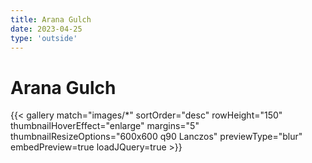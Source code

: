 ```yaml
---
title: Arana Gulch
date: 2023-04-25
type: 'outside'
---
```


# Arana Gulch

{{< gallery match="images/*" sortOrder="desc" rowHeight="150" thumbnailHoverEffect="enlarge" margins="5" thumbnailResizeOptions="600x600 q90 Lanczos" previewType="blur" embedPreview=true loadJQuery=true >}}
